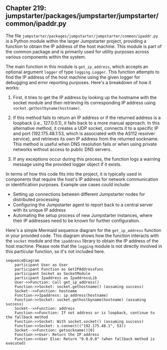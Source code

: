 ## Chapter 219: jumpstarter/packages/jumpstarter/jumpstarter/common/ipaddr.py

 The file `jumpstarter/packages/jumpstarter/jumpstarter/common/ipaddr.py` is a Python module within the larger Jumpstarter project, providing a function to obtain the IP address of the host machine. This module is part of the common package and is primarily used for utility purposes across various components within the system.

   The main function in this module is `get_ip_address`, which accepts an optional argument `logger` of type `logging.Logger`. This function attempts to find the IP address of the host machine using the given logger for debugging and error reporting purposes. Here's a breakdown of how it works:

   1. First, it tries to get the IP address by looking up the hostname with the socket module and then retrieving its corresponding IP address using `socket.gethostbyname(hostname)`.

   2. If this method fails to return an IP address or if the returned address is a loopback (i.e., 127.0.0.1), it falls back to a more manual approach. In this alternative method, it creates a UDP socket, connects it to a specific IP and port (192.175.48.1:53, which is associated with the AS112 resolver service), and retrieves its own IP address from the returned sockname. This method is useful when DNS resolution fails or when using private networks without access to public DNS servers.

   3. If any exceptions occur during this process, the function logs a warning message using the provided logger object if it exists.

   In terms of how this code fits into the project, it is typically used in components that require the host's IP address for network communication or identification purposes. Example use cases could include:

  - Setting up connections between different Jumpstarter nodes for distributed processing
  - Configuring the Jumpstarter agent to report back to a central server with its unique IP address
  - Automating the setup process of new Jumpstarter instances, where their IP addresses need to be known for further configuration.

 Here's a simple Mermaid sequence diagram for the `get_ip_address` function in your provided code. This diagram shows how the function interacts with the `socket` module and the `ipaddress` library to obtain the IP address of the host machine. Please note that the `logging` module is not directly involved in this particular function, so it's not included here.

```mermaid
sequenceDiagram
    participant User as User
    participant Function as GetIPAddressFunc
    participant Socket as SocketModule
    participant Ipaddress as IpaddressLib
    User->>Function: Call get_ip_address()
    Function->>Socket: socket.gethostname() (assuming success)
    Socket-->>Function: hostname
    Function->>Ipaddress: ip_address(hostname)
    Function->>Socket: socket.gethostbyname(hostname) (assuming success)
    Socket-->>Function: address
    Function->>Function: If not address or is loopback, continue to the fallback method
    Function->>Socket: With socket.socket() (assuming success)
    Function->>Socket: s.connect(("192.175.48.1", 53))
    Socket-->>Function: getsockname()[0]
    Function->>User: Return the IP address
    Function->>User Else: Return "0.0.0.0" (when fallback method is executed)
```